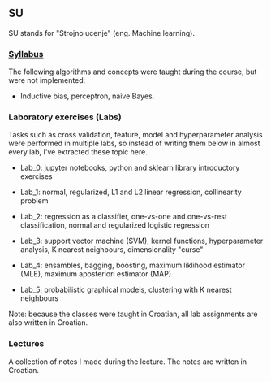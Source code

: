 ﻿## SU

SU stands for "Strojno ucenje" (eng. Machine learning).

### [Syllabus](http://www.fer.unizg.hr/en/course/su)

The following algorithms and concepts were taught during the course, but were not implemented:
* Inductive bias, perceptron, naive Bayes.

### Laboratory exercises (Labs)

Tasks such as cross validation, feature, model and hyperparameter analysis were performed in multiple labs, so instead of writing them below in almost every lab, I've extracted these topic here.

* Lab_0: jupyter notebooks, python and sklearn library introductory exercises

* Lab_1: normal, regularized, L1 and L2 linear regression, collinearity problem

* Lab_2: regression as a classifier, one-vs-one and one-vs-rest classification, normal and regularized logistic regression

* Lab_3: support vector machine (SVM), kernel functions, hyperparameter analysis, K nearest neighbours, dimensionality "curse"

* Lab_4: ensambles, bagging, boosting, maximum liklihood estimator (MLE), maximum aposteriori estimator (MAP)

* Lab_5: probabilistic graphical models, clustering with K nearest neighbours

Note: because the classes were taught in Croatian, all lab assignments are also written in Croatian.

### Lectures

A collection of notes I made during the lecture. The notes are written in Croatian.